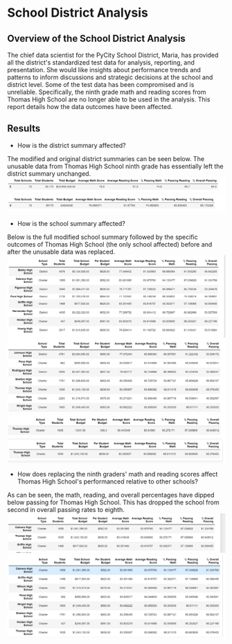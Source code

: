 # School District Analysis

## Overview of the School District Analysis

The chief data scientist for the PyCity School District, Maria, has provided all the district's standardized test data for analysis, reporting, and presentation. She would like insights about performance trends and patterns to inform discussions and strategic decisions at the school and district level. Some of the test data has been compromised and is unreliable. Specifically, the ninth grade math and reading scores from Thomas High School are no longer able to be used in the analysis. This report details how the data outcomes have been affected.

## Results 
* How is the district summary affected?

The modified and original district summaries can be seen below. The unusable data from Thomas High School ninth grade has essentially left the district summary unchanged.
![district_summary_DataFrame](resources/district_summary_DataFrame.png)
![district_summary_DataFrame_orig](resources/district_summary_DataFrame_orig.png)

* How is the school summary affected?

Below is the full modified school summary followed by the specific outcomes of Thomas High School (the only school affected) before and after the unusable data was replaced. 
![school_summary_DataFrame_1](resources/school_summary_DataFrame_1.png)
![school_smmary_DataFrame_2](resources/school_summary_DataFrame_2.png)
![school_summary_DataFrame_THS_orig](resources/school_summary_DataFrame_THS_orig.png)
![school_summary_DataFrame_THS](resources/school_summary_DataFrame_THS.png)

* How does replacing the ninth graders' math and reading scores affect Thomas High School's performanced relative to other schools?

As can be seen, the math, reading, and overall percentages have dipped below passing for Thomas High School. This has dropped the school from second in overall passing rates to eighth.
![THS_affect_orig](resources/THS_affect_orig.png)
![THS_affect](resources/THS_affect.png)